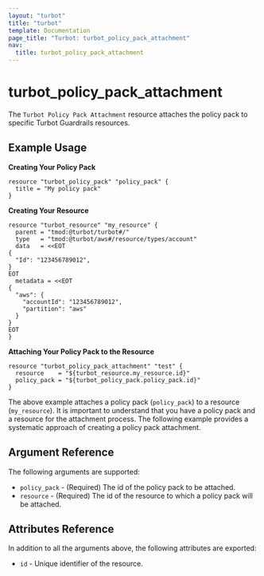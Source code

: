 ```yaml
---
layout: "turbot"
title: "turbot"
template: Documentation
page_title: "Turbot: turbot_policy_pack_attachment"
nav:
  title: turbot_policy_pack_attachment
---
```


# turbot\_policy\_pack\_attachment

The `Turbot Policy Pack Attachment` resource attaches the policy pack to specific Turbot Guardrails resources.

## Example Usage

**Creating Your Policy Pack**

```hcl
resource "turbot_policy_pack" "policy_pack" {
  title = "My policy pack"
}
```

**Creating Your Resource**

```hcl
resource "turbot_resource" "my_resource" {
  parent = "tmod:@turbot/turbot#/"
  type   = "tmod:@turbot/aws#/resource/types/account"
  data   = <<EOT
{
  "Id": "123456789012",
}
EOT
  metadata = <<EOT
{
  "aws": {
    "accountId": "123456789012",
    "partition": "aws"
  }
}
EOT
}
```

**Attaching Your Policy Pack to the Resource**

```hcl
resource "turbot_policy_pack_attachment" "test" {
  resource    = "${turbot_resource.my_resource.id}"
  policy_pack = "${turbot_policy_pack.policy_pack.id}"
}
```
The above example attaches a policy pack (`policy_pack`) to a resource (`my_resource`). It is important to understand that you have a policy pack and a resource for the attachment process. The following example provides a systematic approach of creating a policy pack attachment.

## Argument Reference

The following arguments are supported:

- `policy_pack` - (Required) The id of the policy pack to be attached.
- `resource` - (Required) The id of the resource to which a policy pack will be attached.

## Attributes Reference

In addition to all the arguments above, the following attributes are exported:

- `id` - Unique identifier of the resource.
